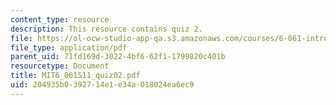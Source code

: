 ```yaml
---
content_type: resource
description: This resource contains quiz 2.
file: https://ol-ocw-studio-app-qa.s3.amazonaws.com/courses/6-061-introduction-to-electric-power-systems-spring-2011/204935b0392714e1e34a018024ea6ec9_MIT6_061S11_quiz02.pdf
file_type: application/pdf
parent_uid: 71fd169d-3022-4bf6-62f1-1799820c401b
resourcetype: Document
title: MIT6_061S11_quiz02.pdf
uid: 204935b0-3927-14e1-e34a-018024ea6ec9
---
```

